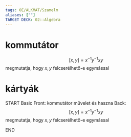```yaml
---
tags: OE/ALKMAT/Szamelm 
aliases: [""]
TARGET DECK: 02::Algebra
---
```


# kommutátor
$$[x,y]=x^{-1}y^{-1}xy$$
megmutatja, hogy  $x,y$ felcserélhető-e egymással

# kártyák
START
Basic
Front:
kommutátor művelet és haszna
Back:
$$[x,y]=x^{-1}y^{-1}xy$$
megmutatja, hogy  $x,y$ felcserélhető-e egymással
<!--ID: 1687725830243-->
END